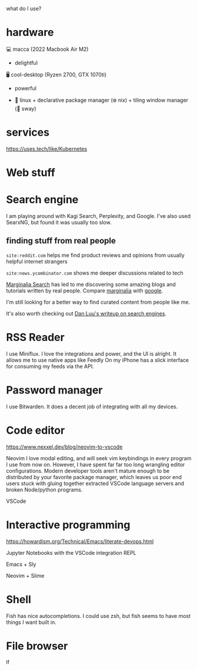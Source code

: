 what do I use?


# hardware

💻 macca (2022 Macbook Air M2)

- delightful

🖥️ cool-desktop (Ryzen 2700, GTX 1070ti)

- powerful

- 🐧 linux + declarative package manager (❄️  nix) + tiling window manager (🌴 sway)

# services




https://uses.tech/like/Kubernetes


# Web stuff

# Search engine

I am playing around with Kagi Search, Perplexity, and Google. I've also used SearxNG, but found it was usually too slow.

## finding stuff from real people

`site:reddit.com` helps me find product reviews and opinions from usually helpful internet strangers

`site:news.ycombinator.com` shows me deeper discussions related to tech

[Marginalia Search](https://search.marginalia.nu) has led to me discovering some amazing blogs and tutorials written by real people. Compare [marginalia](https://search.marginalia.nu/search?query=kubernetes) with [google](https://www.google.com/search?q=kubernetes).

I'm still looking for a better way to find curated content from people like me.

It's also worth checking out [Dan Luu's writeup on search engines](https://danluu.com/seo-spam/).

# RSS Reader

I use Miniflux. I love the integrations and power, and the UI is alright. It allows me to use native apps like Feedly On my iPhone has a slick interface for consuming my feeds via the API.

# Password manager
I use Bitwarden. It does a decent job of integrating with all my devices.

# Code editor

https://www.nexxel.dev/blog/neovim-to-vscode

Neovim
I love modal editing, and will seek vim keybindings in every program I use from now on. However, I have spent far far too long wrangling editor configurations. Modern developer tools aren't mature enough to be distributed by your favorite package manager, which leaves us poor end users stuck with gluing together extracted VSCode language servers and broken Node/python programs.

VSCode

# Interactive programming

https://howardism.org/Technical/Emacs/literate-devops.html

Jupyter Notebooks with the VSCode integration
REPL

Emacs + Sly

Neovim + Slime

# Shell

Fish has nice autocompletions. I could use zsh, but fish seems to have most things I want built in.

# File browser

lf
